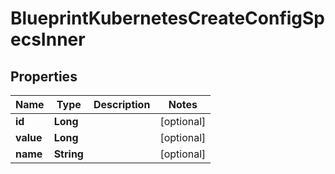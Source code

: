 

# BlueprintKubernetesCreateConfigSpecsInner


## Properties

| Name | Type | Description | Notes |
|------------ | ------------- | ------------- | -------------|
|**id** | **Long** |  |  [optional] |
|**value** | **Long** |  |  [optional] |
|**name** | **String** |  |  [optional] |



